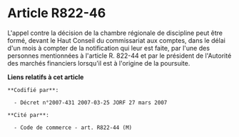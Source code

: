 # Article R822-46

L'appel contre la décision de la chambre régionale de discipline peut être formé, devant le Haut Conseil du commissariat aux
comptes, dans le délai d'un mois à compter de la notification qui leur est faite, par l'une des personnes mentionnées à
l'article R. 822-44 et par le président de l'Autorité des marchés financiers lorsqu'il est à l'origine de la poursuite.

**Liens relatifs à cet article**

	**Codifié par**:

	  - Décret n°2007-431 2007-03-25 JORF 27 mars 2007

	**Cité par**:

	  - Code de commerce - art. R822-44 (M)
